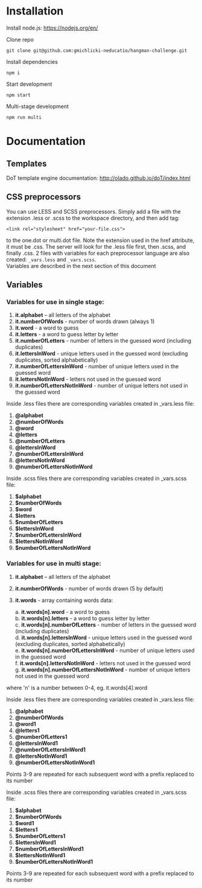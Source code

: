 # Installation

Install node.js: https://nodejs.org/en/

Clone repo

    git clone git@github.com:gmichlicki-neducatio/hangman-challenge.git

Install dependencies
  
    npm i
    
Start development

    npm start
    
Multi-stage development

    npm run multi

# Documentation    

## Templates

DoT template engine documentation: http://olado.github.io/doT/index.html

## CSS preprocessors

You can use LESS and SCSS preprocessors. Simply add a file with the extension .less or .scss to the 
workspace directory, and then add tag:
```
<link rel="stylesheet" href="your-file.css"> 
```
to the one.dot or multi.dot file. Note the extension used in the href attribute, it must be .css. 
The server will look for the .less file first, then .scss, and finally .css.
2 files with variables for each preprocessor language are also created: `_vars.less` and 
`_vars.scss`.     
Variables are described in the next section of this document

## Variables

### Variables for use in single stage:

1. **it.alphabet** – all letters of the alphabet
2. **it.numberOfWords** - number of words drawn (always 1)
3. **it.word** - a word to guess
4. **it.letters** - a word to guess letter by letter
5. **it.numberOfLetters** - number of letters in the guessed word (including duplicates)
6. **it.lettersInWord** - unique letters used in the guessed word (excluding duplicates, sorted alphabetically)
7. **it.numberOfLettersInWord** - number of unique letters used in the guessed word 
8. **it.lettersNotInWord** - letters not used in the guessed word 
9. **it.numberOfLettersNotInWord** - number of unique letters not used in the guessed word

Inside .less files there are corresponding variables created in _vars.less file:

1. **@alphabet**
2. **@numberOfWords**
3. **@word**
4. **@letters**
5. **@numberOfLetters**
6. **@lettersInWord**
7. **@numberOfLettersInWord** 
8. **@lettersNotInWord** 
9. **@numberOfLettersNotInWord**

Inside .scss files there are corresponding variables created in _vars.scss file:

1. **$alphabet**
2. **$numberOfWords**
3. **$word**
4. **$letters**
5. **$numberOfLetters**
6. **$lettersInWord**
7. **$numberOfLettersInWord** 
8. **$lettersNotInWord** 
9. **$numberOfLettersNotInWord**


### Variables for use in multi stage:

1. **it.alphabet** – all letters of the alphabet
2. **it.numberOfWords** - number of words drawn (5 by default)
3. **it.words** - array containing words data:

    a. **it.words[n].word** - a word to guess  
    b. **it.words[n].letters** - a word to guess letter by letter  
    c. **it.words[n].numberOfLetters** - number of letters in the guessed word (including duplicates)  
    d. **it.words[n].lettersInWord** - unique letters used in the guessed word (excluding duplicates, sorted alphabetically)  
    e. **it.words[n].numberOfLettersInWord** - number of unique letters used in the guessed word   
    f. **it.words[n].lettersNotInWord** - letters not used in the guessed word   
    g. **it.words[n].numberOfLettersNotInWord** - number of unique letters not used in the guessed word  

where 'n' is a number between 0-4, eg. it.words[4].word

Inside .less files there are corresponding variables created in _vars.less file:

1. **@alphabet**
2. **@numberOfWords**
3. **@word1**
4. **@letters1**
5. **@numberOfLetters1**
6. **@lettersInWord1**
7. **@numberOfLettersInWord1** 
8. **@lettersNotInWord1** 
9. **@numberOfLettersNotInWord1**

Points 3-9 are repeated for each subsequent word with a prefix replaced to its number

Inside .scss files there are corresponding variables created in _vars.scss file:

1. **$alphabet**
2. **$numberOfWords**
3. **$word1**
4. **$letters1**
5. **$numberOfLetters1**
6. **$lettersInWord1**
7. **$numberOfLettersInWord1** 
8. **$lettersNotInWord1** 
9. **$numberOfLettersNotInWord1**

Points 3-9 are repeated for each subsequent word with a prefix replaced to its number
